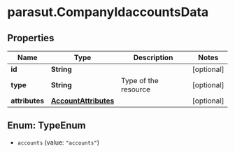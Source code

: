 # parasut.CompanyIdaccountsData

## Properties
Name | Type | Description | Notes
------------ | ------------- | ------------- | -------------
**id** | **String** |  | [optional] 
**type** | **String** | Type of the resource | [optional] 
**attributes** | [**AccountAttributes**](AccountAttributes.md) |  | [optional] 


<a name="TypeEnum"></a>
## Enum: TypeEnum


* `accounts` (value: `"accounts"`)




